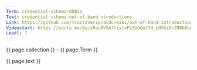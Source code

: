 ```yaml
---
Term: credential-schema-OOBIs
Text: credential schema out-of-band ntroductions
Link: https://github.com/trustoverip/acdc/wiki/out-of-band-introduction-(OOBI)
Videostart: https://youtu.be/GqjsRuu0V5A?list=PLXVbQu7JH_LHVhs0rZ9Bb8ocyKlPljkaG&t=53m54s
Level: 7
---
```


{{ page.collection }} - {{ page.Term }}

   {{ page.text }}

